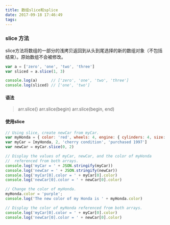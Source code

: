 ```yaml
---
title: 数组slice和splice
date: 2017-09-18 17:46:49
tags:
---
```


### slice 方法
slice方法将数组的一部分的浅拷贝返回到从头到尾选择的新的数组对象（不包括结束）。原始数组不会被修改。

``` javascript
var a = ['zero', 'one', 'two', 'three']
var sliced = a.slice(1, 3)

console.log(a)      // ['zero', 'one', 'two', 'three']
console.log(sliced) // ['one', 'two']
```

#### 语法
> arr.slice()
  arr.slice(begin)
  arr.slice(begin, end)

#### 使用slice

``` javascript
// Using slice, create newCar from myCar.
var myHonda = { color: 'red', wheels: 4, engine: { cylinders: 4, size: 2.2 } }
var myCar = [myHonda, 2, 'cherry condition', 'purchased 1997']
var newCar = myCar.slice(0, 2)

// Display the values of myCar, newCar, and the color of myHonda
//  referenced from both arrays.
console.log('myCar = ' + JSON.stringify(myCar))
console.log('newCar = ' + JSON.stringify(newCar))
console.log('myCar[0].color = ' + myCar[0].color)
console.log('newCar[0].color = ' + newCar[0].color)

// Change the color of myHonda.
myHonda.color = 'purple';
console.log('The new color of my Honda is ' + myHonda.color)

// Display the color of myHonda referenced from both arrays.
console.log('myCar[0].color = ' + myCar[0].color)
console.log('newCar[0].color = ' + newCar[0].color)
```
